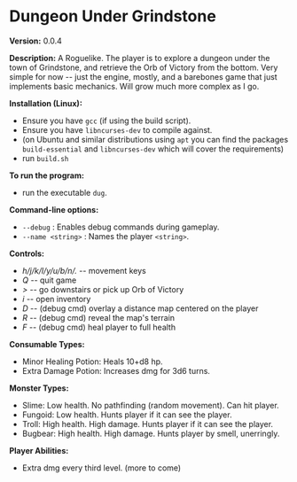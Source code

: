 # Dungeon Under Grindstone

**Version:** 0.0.4

**Description:** A Roguelike. The player is to explore a dungeon under the town of Grindstone, and retrieve the Orb of Victory from the bottom. Very simple for now -- just the engine, mostly, and a barebones game that just implements basic mechanics. Will grow much more complex as I go.

**Installation (Linux):** 
  * Ensure you have `gcc` (if using the build script).
  * Ensure you have `libncurses-dev` to compile against.
  * (on Ubuntu and similar distributions using `apt` you can find the packages `build-essential` and `libncurses-dev` which will cover the requirements)
  * run `build.sh`

**To run the program:**
  * run the executable `dug`.

**Command-line options:**
  * `--debug` : Enables debug commands during gameplay.
  * `--name <string>` : Names the player `<string>`. 

**Controls:**
  * *h/j/k/l/y/u/b/n/.* -- movement keys
  * *Q* -- quit game
  * *>* -- go downstairs or pick up Orb of Victory
  * *i* -- open inventory
  * *D* -- (debug cmd) overlay a distance map centered on the player
  * *R* -- (debug cmd) reveal the map's terrain
  * *F* -- (debug cmd) heal player to full health

**Consumable Types:**
* Minor Healing Potion: Heals 10+d8 hp.
* Extra Damage Potion: Increases dmg for 3d6 turns.

**Monster Types:**
* Slime: Low health. No pathfinding (random movement). Can hit player.
* Fungoid: Low health. Hunts player if it can see the player.
* Troll: High health. High damage. Hunts player if it can see the player.
* Bugbear: High health. High damage. Hunts player by smell, unerringly.

**Player Abilities:**
* Extra dmg every third level.
(more to come)

